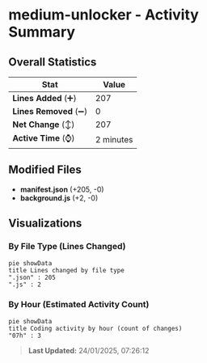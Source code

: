 # medium-unlocker - Activity Summary 

## Overall Statistics

| Stat                   | Value                                                             |
| ---------------------- | ----------------------------------------------------------------- |
| **Lines Added** (➕)   | 207                                          |
| **Lines Removed** (➖) | 0                                        |
| **Net Change** (↕)    | 207                |
| **Active Time** (⌚)   | 2 minutes |


## Modified Files
- **manifest.json** (+205, -0)
- **background.js** (+2, -0)

## Visualizations

### By File Type (Lines Changed)

```mermaid
pie showData
title Lines changed by file type
".json" : 205
".js" : 2
```

### By Hour (Estimated Activity Count)

```mermaid
pie showData
title Coding activity by hour (count of changes)
"07h" : 3
```


> **Last Updated:** 24/01/2025, 07:26:12